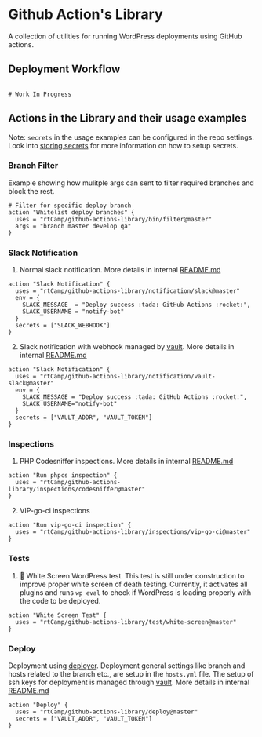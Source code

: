 # Github Action's Library

A collection of utilities for running WordPress deployments using GitHub actions.

## Deployment Workflow

```workflow

# Work In Progress

```

## Actions in the Library and their usage examples

Note: `secrets` in the usage examples can be configured in the repo settings. Look into [storing secrets](https://developer.github.com/actions/creating-workflows/storing-secrets/#storing-secrets) for more information on how to setup secrets.

### Branch Filter

Example showing how mulitple args can sent to filter required branches and block the rest.

```workflow
# Filter for specific deploy branch
action "Whitelist deploy branches" {
  uses = "rtCamp/github-actions-library/bin/filter@master"
  args = "branch master develop qa"
}
```

### Slack Notification

1. Normal slack notification. More details in internal [README.md](https://github.com/rtCamp/github-actions-library/blob/master/notification/slack/README.md)

```workflow
action "Slack Notification" {
  uses = "rtCamp/github-actions-library/notification/slack@master"
  env = {
    SLACK_MESSAGE  = "Deploy success :tada: GitHub Actions :rocket:",
    SLACK_USERNAME = "notify-bot"
  }
  secrets = ["SLACK_WEBHOOK"]
}
```

2. Slack notification with webhook managed by [vault](https://www.vaultproject.io/). More details in internal [README.md](https://github.com/rtCamp/github-actions-library/blob/master/notification/vault-slack/README.md)
```workflow
action "Slack Notification" {
  uses = "rtCamp/github-actions-library/notification/vault-slack@master"
  env = {
    SLACK_MESSAGE = "Deploy success :tada: GitHub Actions :rocket:",
    SLACK_USERNAME="notify-bot"
  }
  secrets = ["VAULT_ADDR", "VAULT_TOKEN"]
}
```

### Inspections

1. PHP Codesniffer inspections. More details in internal [README.md](https://github.com/rtCamp/github-actions-library/blob/master/inspections/codesniffer/README.md)

```workflow
action "Run phpcs inspection" {
  uses = "rtCamp/github-actions-library/inspections/codesniffer@master"
}
```

2. VIP-go-ci inspections

```workflow
action "Run vip-go-ci inspection" {
  uses = "rtCamp/github-actions-library/inspections/vip-go-ci@master"
}
```

### Tests

1. :construction: White Screen WordPress test. This test is still under construction to improve proper white screen of death testing. Currently, it activates all plugins and runs `wp eval` to check if WordPress is loading properly with the code to be deployed.

```workflow
action "White Screen Test" {
  uses = "rtCamp/github-actions-library/test/white-screen@master"
}
```

### Deploy

Deployment using [deployer](https://deployer.org/). Deployment general settings like branch and hosts related to the branch etc., are setup in the `hosts.yml` file. The setup of ssh keys for deployment is managed through [vault](https://www.vaultproject.io/). More details in internal [README.md](https://github.com/rtCamp/github-actions-library/blob/master/deploy/README.md)

```workflow
action "Deploy" {
  uses = "rtCamp/github-actions-library/deploy@master"
  secrets = ["VAULT_ADDR", "VAULT_TOKEN"]
}
```
